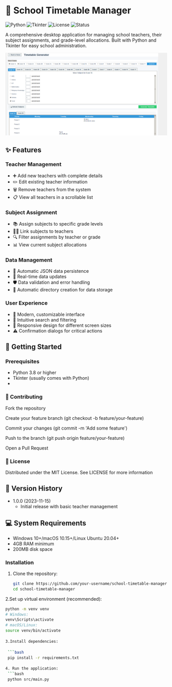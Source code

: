 # 🏫 School Timetable Manager

![Python](https://img.shields.io/badge/Python-3.8+-blue.svg)
![Tkinter](https://img.shields.io/badge/GUI-Tkinter-green.svg)
![License](https://img.shields.io/badge/License-MIT-yellow.svg)
![Status](https://img.shields.io/badge/Status-Stable-brightgreen.svg)

A comprehensive desktop application for managing school teachers, their subject assignments, and grade-level allocations. Built with Python and Tkinter for easy school administration.

![Teacher Management Interface](Background.png)


## ✨ Features

### Teacher Management
- ➕ Add new teachers with complete details
- ✏️ Edit existing teacher information
- 🗑️ Remove teachers from the system
- 📋 View all teachers in a scrollable list

### Subject Assignment
- 📚 Assign subjects to specific grade levels
- 👩‍🏫 Link subjects to teachers
- 🔍 Filter assignments by teacher or grade
- 📊 View current subject allocations

### Data Management
- 💾 Automatic JSON data persistence
- 🔄 Real-time data updates
- 🛡️ Data validation and error handling
- 📂 Automatic directory creation for data storage

### User Experience
- 🎨 Modern, customizable interface
- 🔎 Intuitive search and filtering
- 📱 Responsive design for different screen sizes
- ⚠️ Confirmation dialogs for critical actions

## 🚀 Getting Started

### Prerequisites
- Python 3.8 or higher
- Tkinter (usually comes with Python)
- 
### 🤝 Contributing
Fork the repository

Create your feature branch (git checkout -b feature/your-feature)

Commit your changes (git commit -m 'Add some feature')

Push to the branch (git push origin feature/your-feature)

Open a Pull Request

### 📜 License

Distributed under the MIT License. See LICENSE for more information

## 📜 Version History

- 1.0.0 (2023-11-15)
  - Initial release with basic teacher management
## 💻 System Requirements

- Windows 10+/macOS 10.15+/Linux Ubuntu 20.04+
- 4GB RAM minimum
- 200MB disk space


### Installation
1. Clone the repository:
   ```bash
   git clone https://github.com/your-username/school-timetable-manager.git
   cd school-timetable-manager

 2.Set up virtual environment (recommended):
   ```bash
   python -m venv venv
   # Windows:
   venv\Scripts\activate
   # macOS/Linux:
   source venv/bin/activate  

 3.Install dependencies:

    ```bash
    pip install -r requirements.txt    

 4. Run the application:
    ```bash
    python src/main.py   

   
